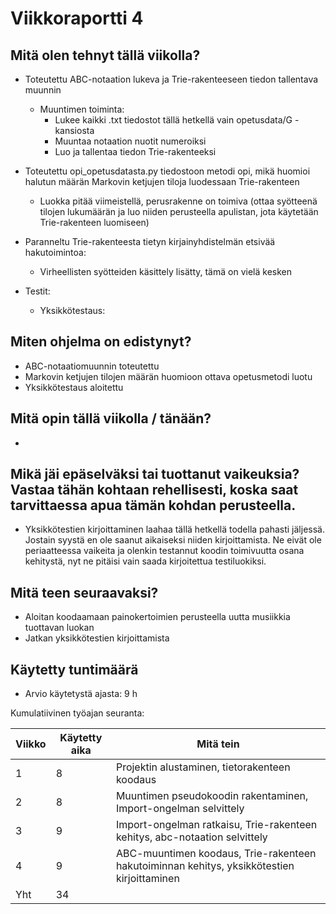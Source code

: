 # **Viikkoraportti 4**

## Mitä olen tehnyt tällä viikolla?

- Toteutettu ABC-notaation lukeva ja Trie-rakenteeseen tiedon tallentava muunnin
    - Muuntimen toiminta:
        - Lukee kaikki .txt tiedostot tällä hetkellä vain opetusdata/G -kansiosta 
        - Muuntaa notaation nuotit numeroiksi
        - Luo ja tallentaa tiedon Trie-rakenteeksi

- Toteutettu opi_opetusdatasta.py tiedostoon metodi opi, mikä huomioi halutun määrän Markovin ketjujen tiloja luodessaan Trie-rakenteen
    - Luokka pitää viimeistellä, perusrakenne on toimiva (ottaa syötteenä tilojen lukumäärän ja luo niiden perusteella apulistan, jota käytetään Trie-rakenteen luomiseen)

- Paranneltu Trie-rakenteesta tietyn kirjainyhdistelmän etsivää hakutoimintoa:
    - Virheellisten syötteiden käsittely lisätty, tämä on vielä kesken

- Testit:
    - Yksikkötestaus:

## Miten ohjelma on edistynyt?

- ABC-notaatiomuunnin toteutettu
- Markovin ketjujen tilojen määrän huomioon ottava opetusmetodi luotu
- Yksikkötestaus aloitettu

## Mitä opin tällä viikolla / tänään?

- 

## Mikä jäi epäselväksi tai tuottanut vaikeuksia? Vastaa tähän kohtaan rehellisesti, koska saat tarvittaessa apua tämän kohdan perusteella.

- Yksikkötestien kirjoittaminen laahaa tällä hetkellä todella pahasti jäljessä. Jostain syystä en ole saanut aikaiseksi niiden kirjoittamista. Ne eivät ole periaatteessa vaikeita ja olenkin testannut koodin toimivuutta osana kehitystä, nyt ne pitäisi vain saada kirjoitettua testiluokiksi.

## Mitä teen seuraavaksi?

- Aloitan koodaamaan painokertoimien perusteella uutta musiikkia tuottavan luokan
- Jatkan yksikkötestien kirjoittamista

## Käytetty tuntimäärä

- Arvio käytetystä ajasta: 9 h

Kumulatiivinen työajan seuranta:

| Viikko | Käytetty aika | Mitä tein |
| --- | --- | --- |
| 1 | 8 | Projektin alustaminen, tietorakenteen koodaus |
| 2 | 8 | Muuntimen pseudokoodin rakentaminen, Import-ongelman selvittely |
| 3 | 9 | Import-ongelman ratkaisu, Trie-rakenteen kehitys, abc-notaation selvittely |
| 4 | 9 | ABC-muuntimen koodaus, Trie-rakenteen hakutoiminnan kehitys, yksikkötestien kirjoittaminen |
| Yht | 34 |  |